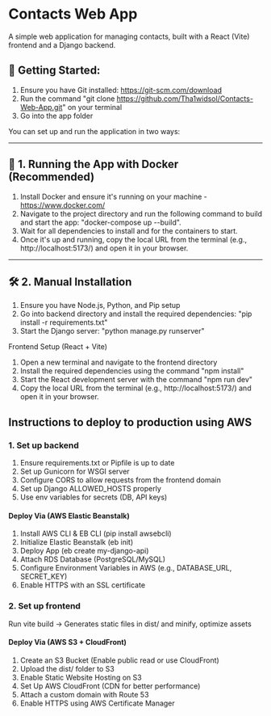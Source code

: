 # Contacts Web App

A simple web application for managing contacts, built with a React (Vite) frontend and a Django backend.

🚀 Getting Started:
  ---
  
  1. Ensure you have Git installed: https://git-scm.com/download
  2. Run the command "git clone https://github.com/Tha1widsol/Contacts-Web-App.git" on your terminal
  3. Go into the app folder
  
You can set up and run the application in two ways:
 
---

## 🐳 1. Running the App with Docker (Recommended)

1. Install Docker and ensure it's running on your machine - https://www.docker.com/
2. Navigate to the project directory and run the following command to build and start the app: "docker-compose up --build".
3. Wait for all dependencies to install and for the containers to start.
4. Once it's up and running, copy the local URL from the terminal (e.g., http://localhost:5173/) and open it in your browser.
   
---

## 🛠 2. Manual Installation

  1. Ensure you have Node.js, Python, and Pip setup
  2. Go into backend directory and install the required dependencies: "pip install -r requirements.txt"
  3. Start the Django server: "python manage.py runserver"
  
  Frontend Setup (React + Vite)
  
  1. Open a new terminal and navigate to the frontend directory
  2. Install the required dependencies using the command "npm install"
  3. Start the React development server with the command "npm run dev"
  4. Copy the local URL from the terminal (e.g., http://localhost:5173/) and open it in your browser.


## Instructions to deploy to production using AWS

### 1. Set up backend

1. Ensure requirements.txt or Pipfile is up to date
2. Set up Gunicorn for WSGI server
3. Configure CORS to allow requests from the frontend domain
4. Set up Django ALLOWED_HOSTS properly
5. Use env variables for secrets (DB, API keys)

 #### Deploy Via (AWS Elastic Beanstalk)

1. Install AWS CLI & EB CLI (pip install awsebcli)
2. Initialize Elastic Beanstalk (eb init)
3. Deploy App (eb create my-django-api)
4. Attach RDS Database (PostgreSQL/MySQL)
5. Configure Environment Variables in AWS (e.g., DATABASE_URL, SECRET_KEY)
6. Enable HTTPS with an SSL certificate

### 2. Set up frontend

Run vite build → Generates static files in dist/ and minify, optimize assets

#### Deploy Via (AWS S3 + CloudFront)
1. Create an S3 Bucket (Enable public read or use CloudFront)
2. Upload the dist/ folder to S3
3. Enable Static Website Hosting on S3
4. Set Up AWS CloudFront (CDN for better performance)
5. Attach a custom domain with Route 53
6. Enable HTTPS using AWS Certificate Manager


